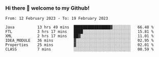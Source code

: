 ### Hi there 👋 welcome to my Github! 

<!--START_SECTION:waka-->

```text
From: 12 February 2023 - To: 19 February 2023

Java          13 hrs 49 mins  ████████████████▓░░░░░░░░   66.48 %
FTL           3 hrs 17 mins   ████░░░░░░░░░░░░░░░░░░░░░   15.81 %
XML           2 hrs 17 mins   ██▓░░░░░░░░░░░░░░░░░░░░░░   11.01 %
IDEA_MODULE   36 mins         ▓░░░░░░░░░░░░░░░░░░░░░░░░   02.95 %
Properties    25 mins         ▓░░░░░░░░░░░░░░░░░░░░░░░░   02.01 %
CLASS         7 mins          ░░░░░░░░░░░░░░░░░░░░░░░░░   00.59 %
```

<!--END_SECTION:waka-->
